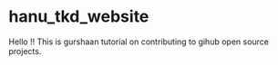 # hanu_tkd_website
Hello !! This is gurshaan tutorial on contributing to gihub open source projects.